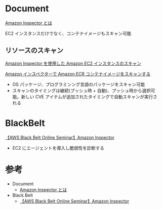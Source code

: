 # Document

[Amazon Inspector とは](https://docs.aws.amazon.com/ja_jp/inspector/latest/user/what-is-inspector.html)

EC2 インスタンスだけでなく、コンテナイメージもスキャン可能


## リソースのスキャン

[Amazon Inspector を使用した Amazon EC2 インスタンスのスキャン](https://docs.aws.amazon.com/ja_jp/inspector/latest/user/enable-disable-scanning-ec2.html)


[Amazon インスペクターで Amazon ECR コンテナイメージをスキャンする](https://docs.aws.amazon.com/ja_jp/inspector/latest/user/enable-disable-scanning-ecr.html)

* OS パッケージ、プログラミンング言語のパッケージをスキャン可能
* スキャンのタイミングは継続(プッシュ時 + 自動)、プッシュ時から選択可能。新しい CVE アイテムが追加されたタイミングで自動スキャンが実行される



# BlackBelt

[【AWS Black Belt Online Seminar】Amazon Inspector](https://pages.awscloud.com/rs/112-TZM-766/images/20160622_AWS_BlackBelt-Inspector-public.pdf)

* EC2 にエージェントを導入し脆弱性を診断する



# 参考

* Document
  * [Amazon Inspector とは](https://docs.aws.amazon.com/ja_jp/inspector/latest/user/what-is-inspector.html)
* Black Belt
  * [【AWS Black Belt Online Seminar】Amazon Inspector](https://pages.awscloud.com/rs/112-TZM-766/images/20160622_AWS_BlackBelt-Inspector-public.pdf)


